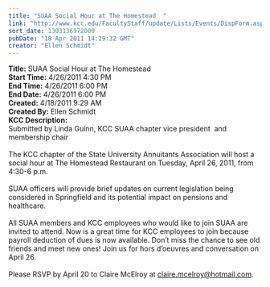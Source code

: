 ```yaml
---
title: "SUAA Social Hour at The Homestead  "
link: "http://www.kcc.edu/FacultyStaff/update/Lists/Events/DispForm.aspx?ID=77"
sort_date: 1303136972000
pubDate: "18 Apr 2011 14:29:32 GMT"
creator: "Ellen Schmidt"
---
```


<div><b>Title:</b> SUAA Social Hour at The Homestead  </div>
<div><b>Start Time:</b> 4/26/2011 4:30 PM</div>
<div><b>End Time:</b> 4/26/2011 6:00 PM</div>
<div><b>End Date:</b> 4/26/2011 6:00 PM</div>
<div><b>Created:</b> 4/18/2011 9:29 AM</div>
<div><b>Created By:</b> Ellen Schmidt</div>
<div><b>KCC Description:</b> <div class=ExternalClassDD4860924E0345EDA7EAC1540F662F0F><div>Submitted by Linda Guinn, KCC SUAA chapter vice president  and membership chair </div>
<div><br>The KCC chapter of the State University Annuitants Association will host a social hour at The Homestead Restaurant on Tuesday, April 26, 2011, from 4:30-6 p.m.  </div>
<div> </div>
<div>SUAA officers will provide brief updates on current legislation being considered in Springfield and its potential impact on pensions and healthcare.</div>
<div><br>All SUAA members and KCC employees who would like to join SUAA are invited to attend. Now is a great time for KCC employees to join because payroll deduction of dues is now available. Don’t miss the chance to see old friends and meet new ones! Join us for hors d’oeuvres and conversation on April 26.</div>
<div><br>Please RSVP by April 20 to Claire McElroy at <a href="mailto:claire.mcelroy@hotmail.com">claire.mcelroy@hotmail.com</a>.<br></div></div></div>

